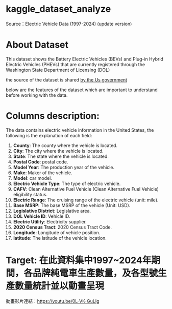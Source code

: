 # kaggle_dataset_analyze
Source：Electric Vehicle Data (1997-2024) (update version)


# **About Dataset**

This dataset shows the Battery Electric Vehicles (BEVs) and Plug-in Hybrid Electric Vehicles (PHEVs) that are currently registered through the Washington State Department of Licensing (DOL)

the source of the dataset is shared [by the Us government](https://catalog.data.gov/dataset/electric-vehicle-population-data)

below are the features of the dataset which are important to understand before working with the data.

# Columns description:

The data contains electric vehicle information in the United States, the following is the explanation of each field:

1. **County**: The county where the vehicle is located.
2. **City**: The city where the vehicle is located.
3. **State**: The state where the vehicle is located.
4. **Postal Code**: postal code.
5. **Model Year**: The production year of the vehicle.
6. **Make**: Maker of the vehicle.
7. **Model**: car model.
8. **Electric Vehicle Type**: The type of electric vehicle.
9. **CAFV**: Clean Alternative Fuel Vehicle (Clean Alternative Fuel Vehicle) eligibility status.
10. **Electric Range**: The cruising range of the electric vehicle (unit: mile).
11. **Base MSRP**: The base MSRP of the vehicle (Unit: USD).
12. **Legislative District**: Legislative area.
13. **DOL Vehicle ID**: Vehicle ID.
14. **Electric Utility**: Electricity supplier.
15. **2020 Census Tract**: 2020 Census Tract Code.
16. **Longitude**: Longitude of vehicle position.
17. **latitude**: The latitude of the vehicle location.

# Target: 在此資料集中1997~2024年期間，各品牌純電車生產數量，及各型號生產數量統計並以動畫呈現

動畫影片連結：https://youtu.be/0L-VK-GuLIg
